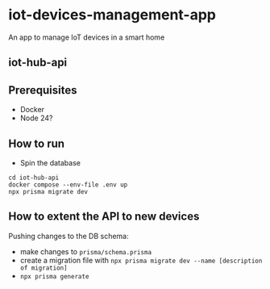 # iot-devices-management-app

An app to manage IoT devices in a smart home

## iot-hub-api

## Prerequisites

- Docker
- Node 24?

## How to run

- Spin the database

```
cd iot-hub-api
docker compose --env-file .env up
npx prisma migrate dev
```

## How to extent the API to new devices

Pushing changes to the DB schema:

- make changes to `prisma/schema.prisma`
- create a migration file with `npx prisma migrate dev --name [description of migration]`
- `npx prisma generate`
